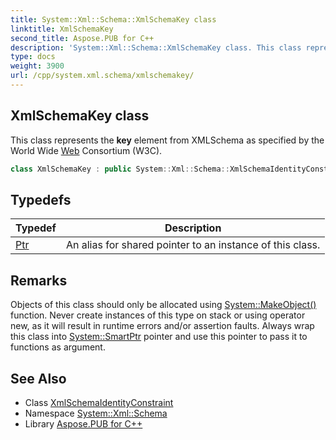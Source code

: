 ```yaml
---
title: System::Xml::Schema::XmlSchemaKey class
linktitle: XmlSchemaKey
second_title: Aspose.PUB for C++
description: 'System::Xml::Schema::XmlSchemaKey class. This class represents the key element from XMLSchema as specified by the World Wide Web Consortium (W3C) in C++.'
type: docs
weight: 3900
url: /cpp/system.xml.schema/xmlschemakey/
---
```

## XmlSchemaKey class


This class represents the **key** element from XMLSchema as specified by the World Wide [Web](../../system.web/) Consortium (W3C).

```cpp
class XmlSchemaKey : public System::Xml::Schema::XmlSchemaIdentityConstraint
```

## Typedefs

| Typedef | Description |
| --- | --- |
| [Ptr](./ptr/) | An alias for shared pointer to an instance of this class. |
## Remarks



Objects of this class should only be allocated using [System::MakeObject()](../../system/makeobject/) function. Never create instances of this type on stack or using operator new, as it will result in runtime errors and/or assertion faults. Always wrap this class into [System::SmartPtr](../../system/smartptr/) pointer and use this pointer to pass it to functions as argument. 

## See Also

* Class [XmlSchemaIdentityConstraint](../xmlschemaidentityconstraint/)
* Namespace [System::Xml::Schema](../)
* Library [Aspose.PUB for C++](../../)
